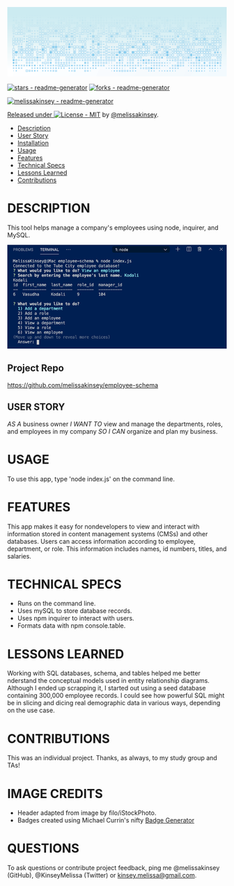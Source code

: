 
	
![readme-header](assets/readme-header.png)
	
[![stars - readme-generator](https://img.shields.io/github/stars/melissakinsey/readme-generator?style=social)](https://github.com/melissakinsey/readme-generator)
[![forks - readme-generator](https://img.shields.io/github/forks/melissakinsey/readme-generator?style=social)](https://github.com/melissakinsey/readme-generator)

[![melissakinsey - readme-generator](https://img.shields.io/static/v1?label=melissakinsey&message=readme-generator&color=blue&logo=github)](https://github.com/melissakinsey/readme-generator)
<div align="center">
</div>

[Released under ![License - MIT](https://img.shields.io/badge/License-MIT-blue)](#license) by [@melissakinsey](https://github.com/melissakinsey).	
	
* [Description](#Description)
* [User Story](#User_Story)
* [Installation](#Installation)
* [Usage](#Usage)
* [Features](#Features)
* [Technical Specs](#Technical_Specs)
* [Lessons Learned](#Lessons_Learned)
* [Contributions](#Contributions)

	
# DESCRIPTION
This tool helps manage a company's employees using node, inquirer, and MySQL.

![employee-db-app](assets/employee-db-app.png)

## Project Repo 
https://github.com/melissakinsey/employee-schema 
		
## USER STORY
*AS A* business owner *I WANT TO* view and manage the departments, roles, and employees in my company *SO I CAN* organize and plan my business.
	
	
# USAGE
To use this app, type 'node index.js' on the command line.
	
# FEATURES
This app makes it easy for nondevelopers to view and interact with information stored in content management systems (CMSs) and other databases. Users can access information according to employee, department, or role. This information includes names, id numbers, titles, and salaries.
	
# TECHNICAL SPECS
* Runs on the command line. 
* Uses mySQL to store database records. 
* Uses npm inquirer to interact with users. 
* Formats data with npm console.table. 
	
# LESSONS LEARNED 
Working with SQL databases, schema, and tables helped me better nderstand the conceptual models used in entity relationship diagrams. Although I ended up scrapping it, I started out using a seed database containing 300,000 employee records. I could see how powerful SQL might be in slicing and dicing real demographic data in various ways, depending on the use case.  

# CONTRIBUTIONS
This was an individual project. Thanks, as always, to my study group and TAs!
	
# IMAGE CREDITS
* Header adapted from image by filo/iStockPhoto.  
* Badges created using Michael Currin's nifty [Badge Generator](https://michaelcurrin.github.io/badge-generator/#/repo)  


# QUESTIONS
To ask questions or contribute project feedback, ping me @melissakinsey (GitHub), @KinseyMelissa (Twitter) or kinsey.melissa@gmail.com.

